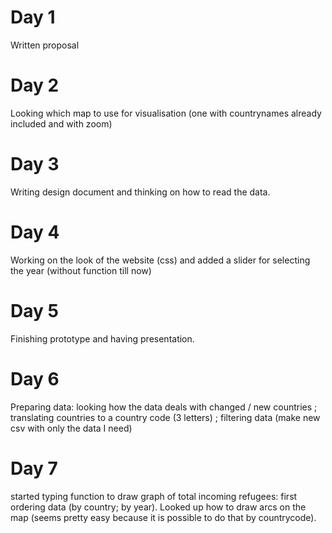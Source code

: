 # Day 1
Written proposal

# Day 2
Looking which map to use for visualisation (one with countrynames already included and with zoom)

# Day 3
Writing design document and thinking on how to read the data.

# Day 4
Working on the look of the website (css) and added a slider for selecting the year (without function till now)

# Day 5
Finishing prototype and having presentation.

# Day 6
Preparing data: looking how the data deals with changed / new countries ; translating countries to a country code (3 letters) ; filtering data (make new csv with only the data I need)

# Day 7
started typing function to draw graph of total incoming refugees: first ordering data (by country; by year). Looked up how to draw arcs on the map (seems pretty easy because it is possible to do that by countrycode).